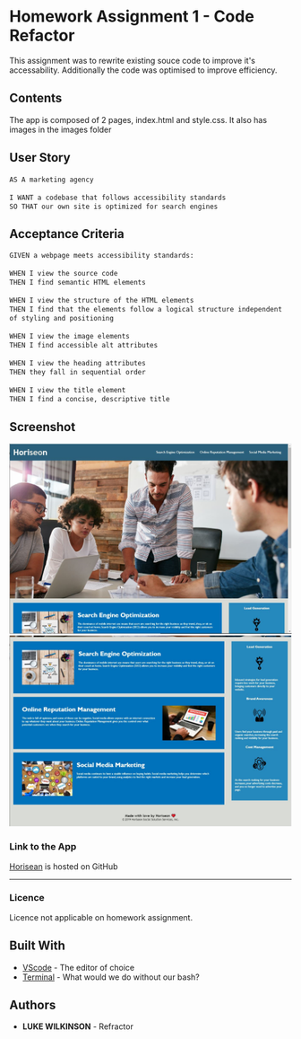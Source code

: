 # Homework Assignment 1 - Code Refactor 
This assignment was to rewrite existing souce code to improve it's accessability. Additionally the code was optimised to improve efficiency.

## Contents
<p>
The app is composed of 2 pages, index.html and style.css. It also has images in the images folder
</p>

## User Story
<p>
    
    AS A marketing agency

    I WANT a codebase that follows accessibility standards
    SO THAT our own site is optimized for search engines
</p>

## Acceptance Criteria 
<p>
    
    GIVEN a webpage meets accessibility standards:

    WHEN I view the source code
    THEN I find semantic HTML elements

    WHEN I view the structure of the HTML elements
    THEN I find that the elements follow a logical structure independent of styling and positioning

    WHEN I view the image elements
    THEN I find accessible alt attributes

    WHEN I view the heading attributes
    THEN they fall in sequential order

    WHEN I view the title element
    THEN I find a concise, descriptive title
</p>

## Screenshot
![Screenshot 1](https://github.com/DukeWilki/homework01/blob/master/assets/images/screenshot1.png)
![Screenshot 2](https://github.com/DukeWilki/homework01/blob/master/assets/images/screenshot2.png)


### Link to the App
<a href=".">Horisean</a> is hosted on GitHub<hr>

### Licence
Licence not applicable on homework assignment.

## Built With
* [VScode](https://code.visualstudio.com/) - The editor of choice
* [Terminal](https:///) - What would we do without our bash?

## Authors
* **LUKE WILKINSON** - Refractor
